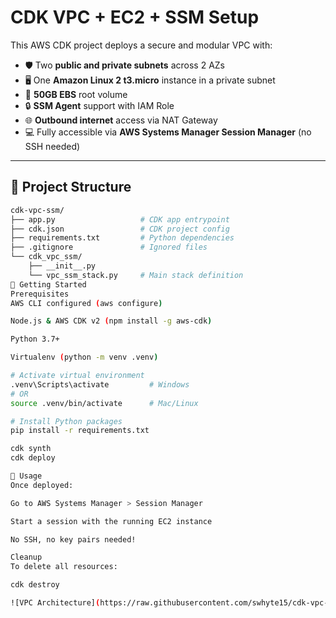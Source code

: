 # CDK VPC + EC2 + SSM Setup

This AWS CDK project deploys a secure and modular VPC with:

- 🛡️ Two **public and private subnets** across 2 AZs
- 🖥️ One **Amazon Linux 2 t3.micro** instance in a private subnet
- 💾 **50GB EBS** root volume
- 🔒 **SSM Agent** support with IAM Role
- 🌐 **Outbound internet** access via NAT Gateway
- 💻 Fully accessible via **AWS Systems Manager Session Manager** (no SSH needed)

---

## 📁 Project Structure

```bash
cdk-vpc-ssm/
├── app.py                   # CDK app entrypoint
├── cdk.json                 # CDK project config
├── requirements.txt         # Python dependencies
├── .gitignore               # Ignored files
└── cdk_vpc_ssm/
    ├── __init__.py
    └── vpc_ssm_stack.py     # Main stack definition
🚀 Getting Started
Prerequisites
AWS CLI configured (aws configure)

Node.js & AWS CDK v2 (npm install -g aws-cdk)

Python 3.7+

Virtualenv (python -m venv .venv)

# Activate virtual environment
.venv\Scripts\activate         # Windows
# OR
source .venv/bin/activate      # Mac/Linux

# Install Python packages
pip install -r requirements.txt

cdk synth
cdk deploy

🧠 Usage
Once deployed:

Go to AWS Systems Manager > Session Manager

Start a session with the running EC2 instance

No SSH, no key pairs needed!

Cleanup
To delete all resources:

cdk destroy

![VPC Architecture](https://raw.githubusercontent.com/swhyte15/cdk-vpc-ssm/main/A_diagram_illustrates_a_cloud_network_architecture.png)





